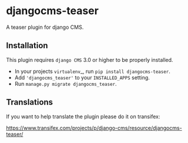 djangocms-teaser
================

A teaser plugin for django CMS.


Installation
------------

This plugin requires `django CMS` 3.0 or higher to be properly installed.

* In your projects `virtualenv`_, run ``pip install djangocms-teaser``.
* Add ``'djangocms_teaser'`` to your ``INSTALLED_APPS`` setting.
* Run ``manage.py migrate djangocms_teaser``.


Translations
------------

If you want to help translate the plugin please do it on transifex:

https://www.transifex.com/projects/p/django-cms/resource/djangocms-teaser/

